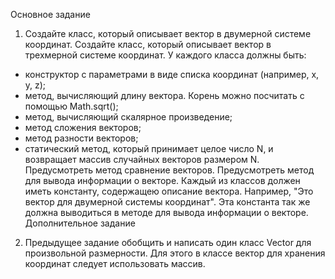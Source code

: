Основное задание
1. Создайте класс, который описывает вектор в двумерной системе
   координат.
   Создайте класс, который описывает вектор в трехмерной системе
   координат.
   У каждого класса должны быть:
- конструктор с параметрами в виде списка координат (например, x,
  y, z);
- метод, вычисляющий длину вектора. Корень можно посчитать с
  помощью Math.sqrt();
- метод, вычисляющий скалярное произведение;
- метод сложения векторов;
- метод разности векторов;
- статический метод, который принимает целое число N, и
  возвращает массив случайных векторов размером N.
  Предусмотреть метод сравнение векторов.
  Предусмотреть метод для вывода информации о векторе.
  Каждый из классов должен иметь константу, содержащею описание
  вектора.
  Например, "Это вектор для двумерной системы координат".
  Эта константа так же должна выводиться в методе для вывода
  информации о векторе.
  Дополнительное задание
2. Предыдущее задание обобщить и написать один класс Vector для
   произвольной размерности.
   Для этого в классе вектор для хранения координат следует использовать
   массив.